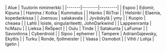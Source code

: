 | Alue | Tuutorin nimimerkki |
|-------|--------|---------|
| Espoo | Edomir, Kipuna |
| Hamina / Kotka | Kummatus |
| Hanko	| RiiTrai |
| Helsinki | Elaenia, kopedankissa |
| Joensuu | salakavala |
| Jyväskylä | ymy |
| Kuopio | cheaea |
| Lahti	| loiste, singulariteetti, JohnDarkwind |
| Lappeenranta | hcMazu |
| Lieksa | Re5pect |
| Oulu | Tinde |
| Satakunta | LaFumar |
| Savonlinna | Cyberdroid |
| Sipoo | ephemer |
| Tampere | AdrianGajewsky, Ekyttis |
| Turku | Ronde, fjollmeister |
| Vaasa | Osmobot |
| Vihti / Lohja | Igetin |
